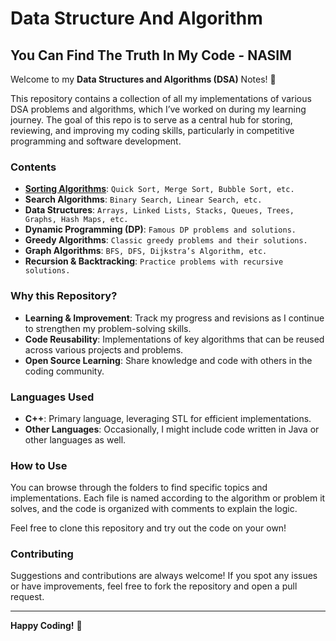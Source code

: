 # Data Structure And Algorithm

## You Can Find The Truth In My Code _-_ NASIM

Welcome to my **Data Structures and Algorithms (DSA)** Notes! 🚀

This repository contains a collection of all my implementations of various DSA problems and algorithms, which I’ve worked on during my learning journey. The goal of this repo is to serve as a central hub for storing, reviewing, and improving my coding skills, particularly in competitive programming and software development.

### Contents

- [**Sorting Algorithms**](https://github.com/Error-Nasim/Data-Structure/tree/85bfc10bbb8cbb2b65d76ae23c074a7f827b1cd4/SORTING): `Quick Sort, Merge Sort, Bubble Sort, etc.`
- **Search Algorithms**: `Binary Search, Linear Search, etc.`
- **Data Structures**: `Arrays, Linked Lists, Stacks, Queues, Trees, Graphs, Hash Maps, etc.`
- **Dynamic Programming (DP)**: `Famous DP problems and solutions.`
- **Greedy Algorithms**: `Classic greedy problems and their solutions.`
- **Graph Algorithms**: `BFS, DFS, Dijkstra’s Algorithm, etc.`
- **Recursion & Backtracking**: `Practice problems with recursive solutions.`

### Why this Repository?

- **Learning & Improvement**: Track my progress and revisions as I continue to strengthen my problem-solving skills.
- **Code Reusability**: Implementations of key algorithms that can be reused across various projects and problems.
- **Open Source Learning**: Share knowledge and code with others in the coding community.

### Languages Used

- **C++**: Primary language, leveraging STL for efficient implementations.
- **Other Languages**: Occasionally, I might include code written in Java or other languages as well.

### How to Use

You can browse through the folders to find specific topics and implementations. Each file is named according to the algorithm or problem it solves, and the code is organized with comments to explain the logic.

Feel free to clone this repository and try out the code on your own!

### Contributing

Suggestions and contributions are always welcome! If you spot any issues or have improvements, feel free to fork the repository and open a pull request.

---

**Happy Coding!** 🎉
